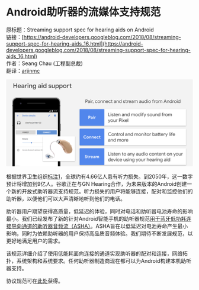 # Android助听器的流媒体支持规范

原标题：Streaming support spec for hearing aids on Android  
链接：[https://android-developers.googleblog.com/2018/08/streaming-support-spec-for-hearing-aids_16.html](https://android-developers.googleblog.com/2018/08/streaming-support-spec-for-hearing-aids_16.html)  
作者：Seang Chau (工程副总裁)  
翻译：[arjinmc](https://github.com/arjinmc)  

![img](../images/2018.8.16.png)  

根据世界卫生组织[标注1](http://www.who.int/news-room/fact-sheets/detail/deafness-and-hearing-loss)，全球约有4.66亿人患有听力损失。到2050年，这一数字预计将增加到9亿人。谷歌正在与GN Hearing合作，为未来版本的Android创建一个新的开放式助听器流支持规范。听力损失的用户将能够连接，配对和监控他们的助听器，以便他们可以大声清晰地听到他们的电话。

助听器用户期望获得高质量，低延迟的体验，同时对电话和助听器电池寿命的影响最小。我们已经发布了新的针对Android智能手机的助听器规范[用于蓝牙低功耗连接导向通道的助听器音频流（ASHA）](https://source.android.com/devices/bluetooth/asha)。ASHA旨在以低延迟对电池寿命产生最小影响，同时为依赖助听器的用户保持高品质音频体验。我们期待不断发展规范，以更好地满足用户的需求。

该规范详细介绍了使用低能耗面向连接的通道实现助听器的配对和连接，网络拓扑，系统架构和系统要求。任何助听器制造商现在都可以为Android构建本机助听器支持。

协议规范可在[此处](https://source.android.com/devices/bluetooth/asha)获得。